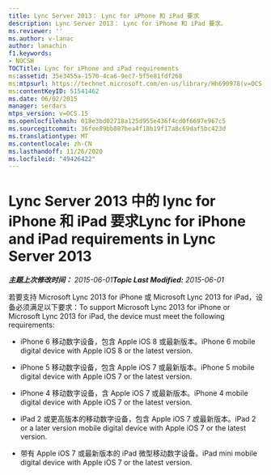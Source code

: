 ```yaml
---
title: Lync Server 2013： Lync for iPhone 和 iPad 要求
description: Lync Server 2013： Lync for iPhone 和 iPad 要求。
ms.reviewer: ''
ms.author: v-lanac
author: lanachin
f1.keywords:
- NOCSH
TOCTitle: Lync for iPhone and iPad requirements
ms:assetid: 35e3455a-1570-4ca6-9ec7-5f5e81fdf268
ms:mtpsurl: https://technet.microsoft.com/en-us/library/Hh690978(v=OCS.15)
ms:contentKeyID: 51541462
ms.date: 06/02/2015
manager: serdars
mtps_version: v=OCS.15
ms.openlocfilehash: 018e3bd02718a125d955e436f4cd0f6697e967c5
ms.sourcegitcommit: 36fee89bb887bea4f18b19f17a8c69daf5bc423d
ms.translationtype: MT
ms.contentlocale: zh-CN
ms.lasthandoff: 11/26/2020
ms.locfileid: "49426422"
---
```

# <a name="lync-for-iphone-and-ipad-requirements-in-lync-server-2013"></a><span data-ttu-id="1f818-103">Lync Server 2013 中的 lync for iPhone 和 iPad 要求</span><span class="sxs-lookup"><span data-stu-id="1f818-103">Lync for iPhone and iPad requirements in Lync Server 2013</span></span>

<div data-xmlns="http://www.w3.org/1999/xhtml">

<div class="topic" data-xmlns="http://www.w3.org/1999/xhtml" data-msxsl="urn:schemas-microsoft-com:xslt" data-cs="https://msdn.microsoft.com/">

<div data-asp="https://msdn2.microsoft.com/asp">



</div>

<div id="mainSection">

<div id="mainBody"><span data-ttu-id="1f818-104">

<span> </span></span><span class="sxs-lookup"><span data-stu-id="1f818-104">

<span> </span></span></span>

<span data-ttu-id="1f818-105">_**主题上次修改时间：** 2015-06-01_</span><span class="sxs-lookup"><span data-stu-id="1f818-105">_**Topic Last Modified:** 2015-06-01_</span></span>

<span data-ttu-id="1f818-106">若要支持 Microsoft Lync 2013 for iPhone 或 Microsoft Lync 2013 for iPad，设备必须满足以下要求：</span><span class="sxs-lookup"><span data-stu-id="1f818-106">To support Microsoft Lync 2013 for iPhone or Microsoft Lync 2013 for iPad, the device must meet the following requirements:</span></span>

  - <span data-ttu-id="1f818-107">iPhone 6 移动数字设备，包含 Apple iOS 8 或最新版本。</span><span class="sxs-lookup"><span data-stu-id="1f818-107">iPhone 6 mobile digital device with Apple iOS 8 or the latest version.</span></span>

  - <span data-ttu-id="1f818-108">iPhone 5 移动数字设备，包含 Apple iOS 7 或最新版本。</span><span class="sxs-lookup"><span data-stu-id="1f818-108">iPhone 5 mobile digital device with Apple iOS 7 or the latest version.</span></span>

  - <span data-ttu-id="1f818-109">iPhone 4 移动数字设备，含 Apple iOS 7 或最新版本。</span><span class="sxs-lookup"><span data-stu-id="1f818-109">iPhone 4 mobile digital device with Apple iOS 7 or the latest version.</span></span>

  - <span data-ttu-id="1f818-110">iPad 2 或更高版本的移动数字设备，包含 Apple iOS 7 或最新版本。</span><span class="sxs-lookup"><span data-stu-id="1f818-110">iPad 2 or a later version mobile digital device with Apple iOS 7 or the latest version.</span></span>

  - <span data-ttu-id="1f818-111">带有 Apple iOS 7 或最新版本的 iPad 微型移动数字设备。</span><span class="sxs-lookup"><span data-stu-id="1f818-111">iPad mini mobile digital device with Apple iOS 7 or the latest version.</span></span>

<span data-ttu-id="1f818-112"></div>

<span> </span>

</div>

</div>

</span><span class="sxs-lookup"><span data-stu-id="1f818-112"></div>

<span> </span>

</div>

</div>

</span></span></div>

